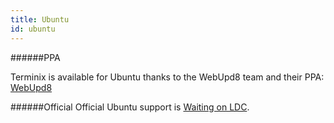 ```yaml
---
title: Ubuntu
id: ubuntu
---
```

######PPA

Terminix is available for Ubuntu thanks to the WebUpd8 team and their PPA: [WebUpd8](https://launchpad.net/~webupd8team/+archive/ubuntu/terminix)

######Official
Official Ubuntu support is [Waiting on LDC](https://launchpad.net/ubuntu/+source/terminix).